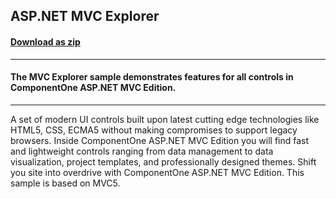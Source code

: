## ASP.NET MVC Explorer
#### [Download as zip](https://downgit.github.io/#/home?url=https://github.com/GrapeCity/ComponentOne-ASPNET-MVC-Samples/tree/master/MvcExplorer)
____
#### The MVC Explorer sample demonstrates features for all controls in ComponentOne ASP.NET MVC Edition.
____
A set of modern UI controls built upon latest cutting edge technologies like HTML5, CSS, ECMA5 without making compromises to support legacy browsers. Inside ComponentOne ASP.NET MVC Edition you will find fast and lightweight controls ranging from data management to data visualization, project templates, and professionally designed themes. Shift you site into overdrive with ComponentOne ASP.NET MVC Edition. This sample is based on MVC5.
